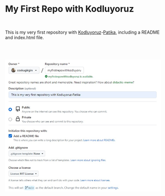 <br/>

# My First Repo with Kodluyoruz

<br/>

This is my very first repository with [Kodluyoruz](https://kodluyoruz.org/)-[Patika](https://academy.patika.dev/tr), including a README and index.html file.

<br/>
<br/>

![img][firstrepoimg]

[firstrepoimg]: img/firstrepo.jpg